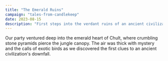 ```yaml
---
title: "The Emerald Ruins"
campaign: "tales-from-candlekeep"
date: 2023-08-15
description: "First steps into the verdant ruins of an ancient civilization"
---
```


Our party ventured deep into the emerald heart of Chult, where crumbling stone pyramids pierce the jungle canopy. The air was thick with mystery and the calls of exotic birds as we discovered the first clues to an ancient civilization's downfall.